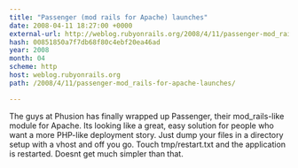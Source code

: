 ```yaml
---
title: "Passenger (mod rails for Apache) launches"
date: 2008-04-11 18:27:00 +0000
external-url: http://weblog.rubyonrails.org/2008/4/11/passenger-mod_rails-for-apache-launches/
hash: 00851850a7f7db68f80c4ebf20ea46ad
year: 2008
month: 04
scheme: http
host: weblog.rubyonrails.org
path: /2008/4/11/passenger-mod_rails-for-apache-launches/

---
```


The guys at Phusion has finally wrapped up Passenger, their mod_rails-like module for Apache. Its looking like a great, easy solution for people who want a more PHP-like deployment story. Just dump your files in a directory setup with a vhost and off you go. Touch tmp/restart.txt and the application is restarted. Doesnt get much simpler than that.
